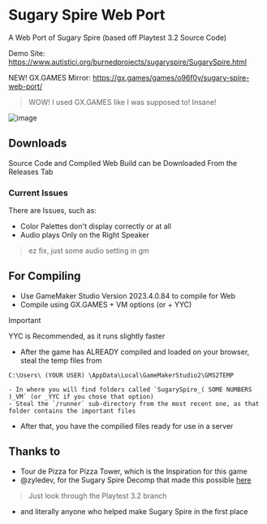 # Sugary Spire Web Port
A Web Port of Sugary Spire (based off Playtest 3.2 Source Code)

Demo Site: https://www.autistici.org/burnedprojects/sugaryspire/SugarySpire.html

NEW! GX.GAMES Mirror: https://gx.games/games/o96f0y/sugary-spire-web-port/
> WOW! I used GX.GAMES like I was supposed to! Insane!

![image](https://github.com/burnedpopcorn/Sugary-Spire-Web-Port/blob/main/banner.jpg)

## Downloads
Source Code and Compiled Web Build can be Downloaded From the Releases Tab

### Current Issues
There are Issues, such as:
- Color Palettes don't display correctly or at all
- Audio plays Only on the Right Speaker
> ez fix, just some audio setting in gm

## For Compiling
- Use GameMaker Studio Version 2023.4.0.84 to compile for Web
- Compile using GX.GAMES + VM options (or + YYC)
> [!IMPORTANT]
> YYC is Recommended, as it runs slightly faster

- After the game has ALREADY compiled and loaded on your browser, steal the temp files from

```C:\Users\ (YOUR USER) \AppData\Local\GameMakerStudio2\GMS2TEMP```

    - In where you will find folders called `SugarySpire_( SOME NUMBERS )_VM` (or _YYC if you chose that option)
    - Steal the `/runner` sub-directory from the most recent one, as that folder contains the important files
- After that, you have the compilied files ready for use in a server

## Thanks to
- Tour de Pizza for Pizza Tower, which is the Inspiration for this game
- @zyledev, for the Sugary Spire Decomp that made this possible [here](https://github.com/zyledev/Sugary-Spire-Decompilation-Archive)
> Just look through the Playtest 3.2 branch

- and literally anyone who helped make Sugary Spire in the first place
